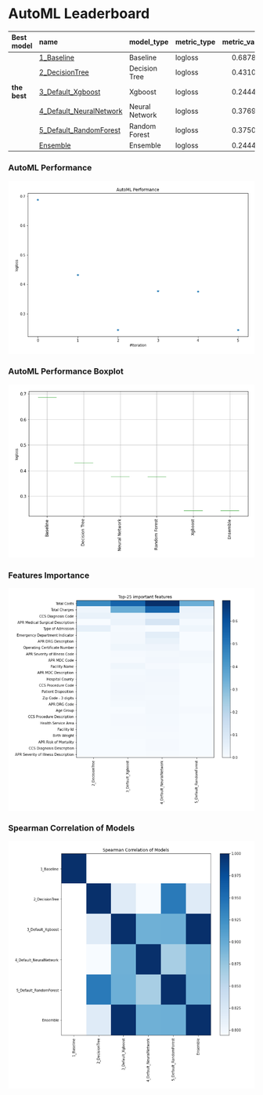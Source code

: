 # AutoML Leaderboard

| Best model   | name                                                         | model_type     | metric_type   |   metric_value |   train_time |
|:-------------|:-------------------------------------------------------------|:---------------|:--------------|---------------:|-------------:|
|              | [1_Baseline](1_Baseline/README.md)                           | Baseline       | logloss       |       0.687821 |         2.41 |
|              | [2_DecisionTree](2_DecisionTree/README.md)                   | Decision Tree  | logloss       |       0.431098 |        17.75 |
| **the best** | [3_Default_Xgboost](3_Default_Xgboost/README.md)             | Xgboost        | logloss       |       0.244482 |        33.84 |
|              | [4_Default_NeuralNetwork](4_Default_NeuralNetwork/README.md) | Neural Network | logloss       |       0.376986 |        10.94 |
|              | [5_Default_RandomForest](5_Default_RandomForest/README.md)   | Random Forest  | logloss       |       0.375043 |        21.16 |
|              | [Ensemble](Ensemble/README.md)                               | Ensemble       | logloss       |       0.244482 |         1.55 |

### AutoML Performance
![AutoML Performance](ldb_performance.png)

### AutoML Performance Boxplot
![AutoML Performance Boxplot](ldb_performance_boxplot.png)

### Features Importance
![features importance across models](features_heatmap.png)



### Spearman Correlation of Models
![models spearman correlation](correlation_heatmap.png)


